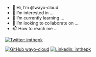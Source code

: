 - 👋 Hi, I’m @wayo-cloud
- 👀 I’m interested in ...
- 🌱 I’m currently learning ...
- 💞️ I’m looking to collaborate on ...
- 📫 How to reach me ...

<!---
wayo-cloud/wayo-cloud is a ✨ special ✨ repository because its `README.md` (this file) appears on your GitHub profile.
You can click the Preview link to take a look at your changes.
--->


[![Twitter: imthepk](https://img.shields.io/twitter/follow/CloudWayo?style=social)](https://twitter.com/CloudWayo)

[![GitHub wayo-cloud](https://img.shields.io/github/followers/wayo-cloud?label=follow&style=social)](https://github.com/wayo-cloud)
[![Linkedin: imthepk](https://img.shields.io/badge/-alizaynoune-blue?style=flat-square&logo=Linkedin&logoColor=white&link=https://www.linkedin.com/company/wayo-cloud/)](https://www.linkedin.com/company/wayo-cloud/)
